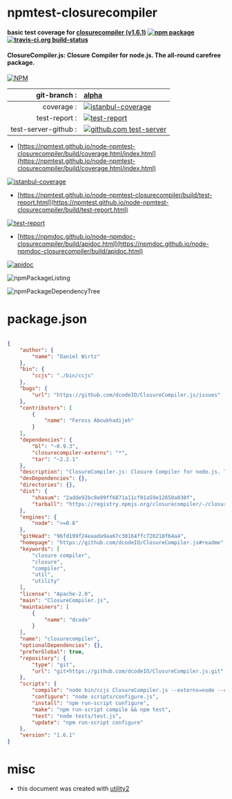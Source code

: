 # npmtest-closurecompiler

#### basic test coverage for  [closurecompiler (v1.6.1)](https://github.com/dcodeIO/ClosureCompiler.js#readme)  [![npm package](https://img.shields.io/npm/v/npmtest-closurecompiler.svg?style=flat-square)](https://www.npmjs.org/package/npmtest-closurecompiler) [![travis-ci.org build-status](https://api.travis-ci.org/npmtest/node-npmtest-closurecompiler.svg)](https://travis-ci.org/npmtest/node-npmtest-closurecompiler)

#### ClosureCompiler.js: Closure Compiler for node.js. The all-round carefree package.

[![NPM](https://nodei.co/npm/closurecompiler.png?downloads=true&downloadRank=true&stars=true)](https://www.npmjs.com/package/closurecompiler)

| git-branch : | [alpha](https://github.com/npmtest/node-npmtest-closurecompiler/tree/alpha)|
|--:|:--|
| coverage : | [![istanbul-coverage](https://npmtest.github.io/node-npmtest-closurecompiler/build/coverage.badge.svg)](https://npmtest.github.io/node-npmtest-closurecompiler/build/coverage.html/index.html)|
| test-report : | [![test-report](https://npmtest.github.io/node-npmtest-closurecompiler/build/test-report.badge.svg)](https://npmtest.github.io/node-npmtest-closurecompiler/build/test-report.html)|
| test-server-github : | [![github.com test-server](https://npmtest.github.io/node-npmtest-closurecompiler/GitHub-Mark-32px.png)](https://npmtest.github.io/node-npmtest-closurecompiler/build/app/index.html) | | build-artifacts : | [![build-artifacts](https://npmtest.github.io/node-npmtest-closurecompiler/glyphicons_144_folder_open.png)](https://github.com/npmtest/node-npmtest-closurecompiler/tree/gh-pages/build)|

- [https://npmtest.github.io/node-npmtest-closurecompiler/build/coverage.html/index.html](https://npmtest.github.io/node-npmtest-closurecompiler/build/coverage.html/index.html)

[![istanbul-coverage](https://npmtest.github.io/node-npmtest-closurecompiler/build/screenCapture.buildCi.browser.%252Ftmp%252Fbuild%252Fcoverage.lib.html.png)](https://npmtest.github.io/node-npmtest-closurecompiler/build/coverage.html/index.html)

- [https://npmtest.github.io/node-npmtest-closurecompiler/build/test-report.html](https://npmtest.github.io/node-npmtest-closurecompiler/build/test-report.html)

[![test-report](https://npmtest.github.io/node-npmtest-closurecompiler/build/screenCapture.buildCi.browser.%252Ftmp%252Fbuild%252Ftest-report.html.png)](https://npmtest.github.io/node-npmtest-closurecompiler/build/test-report.html)

- [https://npmdoc.github.io/node-npmdoc-closurecompiler/build/apidoc.html](https://npmdoc.github.io/node-npmdoc-closurecompiler/build/apidoc.html)

[![apidoc](https://npmdoc.github.io/node-npmdoc-closurecompiler/build/screenCapture.buildCi.browser.%252Ftmp%252Fbuild%252Fapidoc.html.png)](https://npmdoc.github.io/node-npmdoc-closurecompiler/build/apidoc.html)

![npmPackageListing](https://npmtest.github.io/node-npmtest-closurecompiler/build/screenCapture.npmPackageListing.svg)

![npmPackageDependencyTree](https://npmtest.github.io/node-npmtest-closurecompiler/build/screenCapture.npmPackageDependencyTree.svg)



# package.json

```json

{
    "author": {
        "name": "Daniel Wirtz"
    },
    "bin": {
        "ccjs": "./bin/ccjs"
    },
    "bugs": {
        "url": "https://github.com/dcodeIO/ClosureCompiler.js/issues"
    },
    "contributors": [
        {
            "name": "Feross Aboukhadijeh"
        }
    ],
    "dependencies": {
        "bl": "~0.9.3",
        "closurecompiler-externs": "*",
        "tar": "~2.2.1"
    },
    "description": "ClosureCompiler.js: Closure Compiler for node.js. The all-round carefree package.",
    "devDependencies": {},
    "directories": {},
    "dist": {
        "shasum": "2adde92bc8e89ff6871a11cf01a59e12650a030f",
        "tarball": "https://registry.npmjs.org/closurecompiler/-/closurecompiler-1.6.1.tgz"
    },
    "engines": {
        "node": ">=0.8"
    },
    "gitHead": "96fd199f24eaada9aa67c30164ffc720218f64a4",
    "homepage": "https://github.com/dcodeIO/ClosureCompiler.js#readme",
    "keywords": [
        "closure compiler",
        "closure",
        "compiler",
        "util",
        "utility"
    ],
    "license": "Apache-2.0",
    "main": "ClosureCompiler.js",
    "maintainers": [
        {
            "name": "dcode"
        }
    ],
    "name": "closurecompiler",
    "optionalDependencies": {},
    "preferGlobal": true,
    "repository": {
        "type": "git",
        "url": "git+https://github.com/dcodeIO/ClosureCompiler.js.git"
    },
    "scripts": {
        "compile": "node bin/ccjs ClosureCompiler.js --externs=node --compilation_level=SIMPLE_OPTIMIZATIONS > ClosureCompiler.min.js",
        "configure": "node scripts/configure.js",
        "install": "npm run-script configure",
        "make": "npm run-script compile && npm test",
        "test": "node tests/test.js",
        "update": "npm run-script configure"
    },
    "version": "1.6.1"
}
```



# misc
- this document was created with [utility2](https://github.com/kaizhu256/node-utility2)

